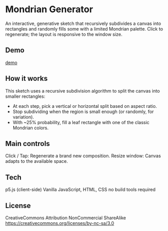 # Mondrian Generator
An interactive, generative sketch that recursively subdivides a canvas into rectangles and randomly fills some with a limited Mondrian palette. Click to regenerate; the layout is responsive to the window size.

## Demo
[demo](https://openprocessing.org/sketch/2704753)

## How it works
This sketch uses a recursive subdivision algorithm to split the canvas into smaller rectangles:
* At each step, pick a vertical or horizontal split based on aspect ratio.
* Stop subdividing when the region is small enough (or randomly, for variation).
* With ~25% probability, fill a leaf rectangle with one of the classic Mondrian colors.

## Main controls
Click / Tap: Regenerate a brand new composition.
Resize window: Canvas adapts to the available space.

## Tech
p5.js (client-side)
Vanilla JavaScript, HTML, CSS no build tools required


## License 
CreativeCommons Attribution NonCommercial ShareAlike
https://creativecommons.org/licenses/by-nc-sa/3.0
